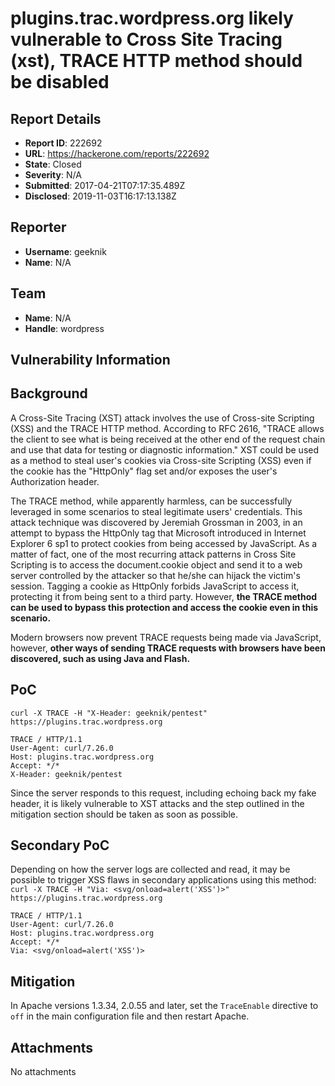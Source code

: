# plugins.trac.wordpress.org likely vulnerable to Cross Site Tracing (xst), TRACE HTTP method should be disabled

## Report Details
- **Report ID**: 222692
- **URL**: https://hackerone.com/reports/222692
- **State**: Closed
- **Severity**: N/A
- **Submitted**: 2017-04-21T07:17:35.489Z
- **Disclosed**: 2019-11-03T16:17:13.138Z

## Reporter
- **Username**: geeknik
- **Name**: N/A

## Team
- **Name**: N/A
- **Handle**: wordpress

## Vulnerability Information
## Background ##
A Cross-Site Tracing (XST) attack involves the use of Cross-site Scripting (XSS) and the TRACE HTTP method. According to RFC 2616, "TRACE allows the client to see what is being received at the other end of the request chain and use that data for testing or diagnostic information." XST could be used as a method to steal user's cookies via Cross-site Scripting (XSS) even if the cookie has the "HttpOnly" flag set and/or exposes the user's Authorization header.

The TRACE method, while apparently harmless, can be successfully leveraged in some scenarios to steal legitimate users' credentials. This attack technique was discovered by Jeremiah Grossman in 2003, in an attempt to bypass the HttpOnly tag that Microsoft introduced in Internet Explorer 6 sp1 to protect cookies from being accessed by JavaScript. As a matter of fact, one of the most recurring attack patterns in Cross Site Scripting is to access the document.cookie object and send it to a web server controlled by the attacker so that he/she can hijack the victim's session. Tagging a cookie as HttpOnly forbids JavaScript to access it, protecting it from being sent to a third party. However, **the TRACE method can be used to bypass this protection and access the cookie even in this scenario.**

Modern browsers now prevent TRACE requests being made via JavaScript, however, **other ways of sending TRACE requests with browsers have been discovered, such as using Java and Flash.**

## PoC ##
`curl -X TRACE -H "X-Header: geeknik/pentest" https://plugins.trac.wordpress.org`
```
TRACE / HTTP/1.1
User-Agent: curl/7.26.0
Host: plugins.trac.wordpress.org
Accept: */*
X-Header: geeknik/pentest
```
Since the server responds to this request, including echoing back my fake header, it is likely vulnerable to XST attacks and the step outlined in the mitigation section should be taken as soon as possible.

## Secondary PoC ##
Depending on how the server logs are collected and read, it may be possible to trigger XSS flaws in secondary applications using this method:
`curl -X TRACE -H "Via: <svg/onload=alert('XSS')>" https://plugins.trac.wordpress.org`
```
TRACE / HTTP/1.1
User-Agent: curl/7.26.0
Host: plugins.trac.wordpress.org
Accept: */*
Via: <svg/onload=alert('XSS')>
```

## Mitigation ##
In Apache versions 1.3.34, 2.0.55 and later, set the `TraceEnable` directive to `off` in the main configuration file and then restart Apache.

## Attachments
No attachments
